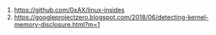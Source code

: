 1. https://github.com/0xAX/linux-insides
2. https://googleprojectzero.blogspot.com/2018/06/detecting-kernel-memory-disclosure.html?m=1
